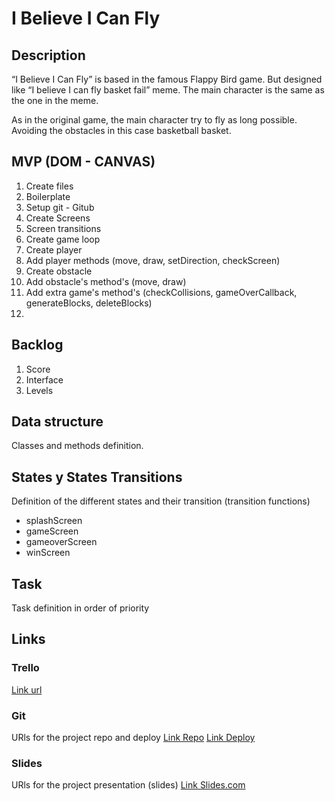 # I Believe I Can Fly

## Description
“I Believe I Can Fly” is based in the famous Flappy Bird game. But designed like “I believe I can fly basket fail” meme. The main character is the same as the one in the meme. 

As in the original game, the main character try to fly as long possible. Avoiding the obstacles in this case basketball basket.  

## MVP (DOM - CANVAS)
1. Create files
2. Boilerplate
3. Setup git - Gitub
4. Create Screens
5. Screen transitions
6. Create game loop
7. Create player
8. Add player methods (move, draw, setDirection, checkScreen)
9. Create obstacle
10. Add obstacle's method's (move, draw)
11. Add extra game's method's (checkCollisions, gameOverCallback, generateBlocks, deleteBlocks)
12.

## Backlog
1. Score
2. Interface
3. Levels

## Data structure
Classes and methods definition.


## States y States Transitions
Definition of the different states and their transition (transition functions)

- splashScreen
- gameScreen
- gameoverScreen
- winScreen


## Task
Task definition in order of priority


## Links


### Trello
[Link url](https://trello.com/b/lZ4x2m3k/ibelieveicanfly)


### Git
URls for the project repo and deploy
[Link Repo](https://github.com/prrrcl/ibelieveicanfly)
[Link Deploy](http://github.com)


### Slides
URls for the project presentation (slides)
[Link Slides.com](http://slides.com)
